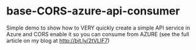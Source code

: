 # base-CORS-azure-api-consumer
Simple demo to show how to VERY quickly create a simple API service in Azure and CORS enable it so you can consume from AZURE (see the full article on my blog at http://bit.ly/2tVLIF7)
